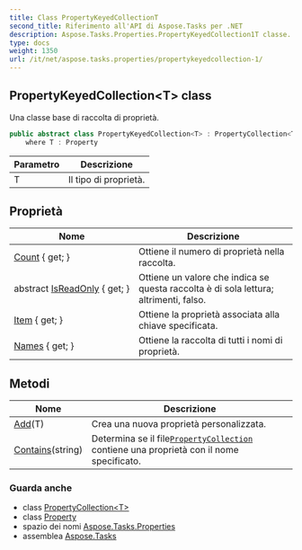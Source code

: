 ```yaml
---
title: Class PropertyKeyedCollectionT
second_title: Riferimento all'API di Aspose.Tasks per .NET
description: Aspose.Tasks.Properties.PropertyKeyedCollection1T classe. Una classe base di raccolta di proprietà.
type: docs
weight: 1350
url: /it/net/aspose.tasks.properties/propertykeyedcollection-1/
---
```

## PropertyKeyedCollection&lt;T&gt; class

Una classe base di raccolta di proprietà.

```csharp
public abstract class PropertyKeyedCollection<T> : PropertyCollection<T>, ICollection<T>
    where T : Property
```

| Parametro | Descrizione |
| --- | --- |
| T | Il tipo di proprietà. |

## Proprietà

| Nome | Descrizione |
| --- | --- |
| [Count](../../aspose.tasks.properties/propertykeyedcollection-1/count/) { get; } | Ottiene il numero di proprietà nella raccolta. |
| abstract [IsReadOnly](../../aspose.tasks.properties/propertykeyedcollection-1/isreadonly/) { get; } | Ottiene un valore che indica se questa raccolta è di sola lettura; altrimenti, falso. |
| [Item](../../aspose.tasks.properties/propertykeyedcollection-1/item/) { get; } | Ottiene la proprietà associata alla chiave specificata. |
| [Names](../../aspose.tasks.properties/propertykeyedcollection-1/names/) { get; } | Ottiene la raccolta di tutti i nomi di proprietà. |

## Metodi

| Nome | Descrizione |
| --- | --- |
| [Add](../../aspose.tasks.properties/propertykeyedcollection-1/add/)(T) | Crea una nuova proprietà personalizzata. |
| [Contains](../../aspose.tasks.properties/propertykeyedcollection-1/contains/)(string) | Determina se il file[`PropertyCollection`](../propertycollection-1/) contiene una proprietà con il nome specificato. |

### Guarda anche

* class [PropertyCollection&lt;T&gt;](../propertycollection-1/)
* class [Property](../property/)
* spazio dei nomi [Aspose.Tasks.Properties](../../aspose.tasks.properties/)
* assemblea [Aspose.Tasks](../../)


